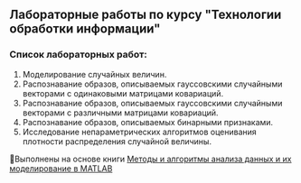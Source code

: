 ## Лабораторные работы по курсу "Технологии обработки информации"
### Список лабораторных работ:
1. Моделирование случайных величин.
2. Распознавание образов, описываемых гауссовскими случайными векторами с одинаковыми матрицами ковариаций.
3. Распознавание образов, описываемых гауссовскими случайными векторами с различными матрицами ковариаций.
4. Распознавание образов, описываемых бинарными признаками.
5. Исследование непараметрических алгоритмов оценивания плотности распределения случайной величины.

:blue_book:Выполнены на основе книги [Методы и алгоритмы анализа данных и их моделирование в MATLAB](http://www.bhv.ru/books/book.php?id=194641)
